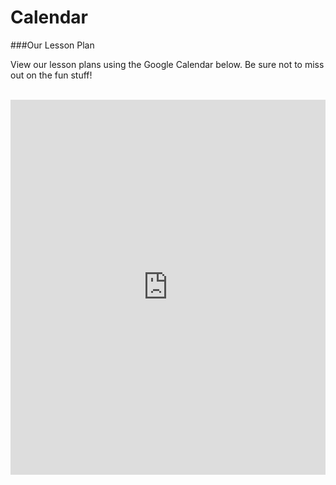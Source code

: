# Calendar

###Our Lesson Plan

View our lesson plans using the Google Calendar below. Be sure not to miss out on the fun stuff!
<br/><br/>
<iframe src="https://www.google.com/calendar/embed?height=600&amp;wkst=1&amp;bgcolor=%23ffffff&amp;src=acuub6fh7ktl289cedjo40fvpk%40group.calendar.google.com&amp;color=%232F6309&amp;ctz=America%2FLos_Angeles" style=" border-width:0 " width="100%" height="600" frameborder="0" scrolling="no"></iframe>
